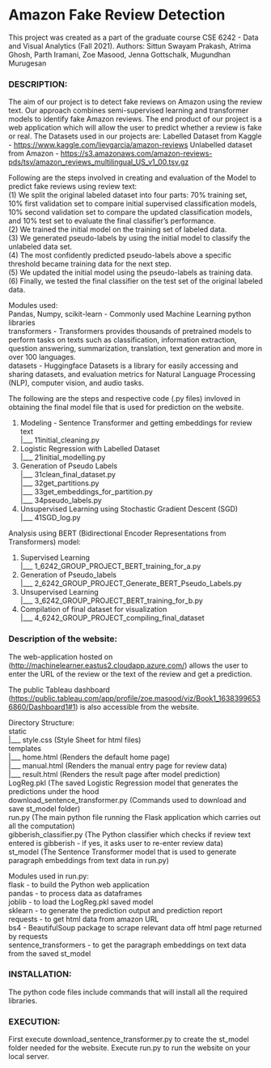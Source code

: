 # Amazon Fake Review Detection

This project was created as a part of the graduate course CSE 6242 - Data and Visual Analytics (Fall 2021).
Authors: Sittun Swayam Prakash, Atrima Ghosh, Parth Iramani, Zoe Masood, Jenna Gottschalk, Mugundhan Murugesan

### DESCRIPTION:

The aim of our project is to detect fake reviews on Amazon using the review text. Our approach combines semi-supervised learning and transformer models to identify fake Amazon reviews.
The end product of our project is a web application which will allow the user to predict whether a review is fake or real.
The Datasets used in our projects are:
Labelled Dataset from Kaggle - https://www.kaggle.com/lievgarcia/amazon-reviews
Unlabelled dataset from Amazon - https://s3.amazonaws.com/amazon-reviews-pds/tsv/amazon_reviews_multilingual_US_v1_00.tsv.gz

Following are the steps involved in creating and evaluation of the Model to predict fake reviews using review text: <br/>
(1) We split the original labeled dataset into four parts: 70% training set, 10% first validation set to compare initial supervised classification models, 10% second validation set to compare the updated classification models, and 10% test set to evaluate the final classifier’s performance. <br/>
(2) We trained the initial model on the training set of labeled data. <br/> 
(3) We generated pseudo-labels by using the initial model to classify the unlabeled data set. <br/>
(4) The most confidently predicted pseudo-labels above a specific threshold became training data for the next step. <br/>
(5) We updated the initial model using the pseudo-labels as training data. <br/>
(6) Finally, we tested the final classifier on the test set of the original labeled data. <br/>

Modules used: <br/>
Pandas, Numpy, scikit-learn - Commonly used Machine Learning python libraries <br/>
transformers - Transformers provides thousands of pretrained models to perform tasks on texts such as classification, information extraction, question answering, summarization, translation, text generation and more in over 100 languages. <br/>
datasets - Huggingface Datasets is a library for easily accessing and sharing datasets, and evaluation metrics for Natural Language Processing (NLP), computer vision, and audio tasks. <br/>

The following are the steps and respective code (.py files) invloved in obtaining the final model file that is used for prediction on the website. <br/>
1. Modeling - Sentence Transformer and getting embeddings for review text <br/>
	|___ 11initial_cleaning.py <br/>
2. Logistic Regression with Labelled Dataset <br/>
	|___ 21initial_modelling.py <br/>
3. Generation of Pseudo Labels <br/>
	|___ 31clean_final_dataset.py <br/>
	|___ 32get_partitions.py <br/>
	|___ 33get_embeddings_for_partition.py <br/>
	|___ 34pseudo_labels.py <br/>
4. Unsupervised Learning using Stochastic Gradient Descent (SGD) <br/>
	|___ 41SGD_log.py <br/>

Analysis using BERT (Bidirectional Encoder Representations from Transformers) model: <br/>
1. Supervised Learning <br/>
	|___ 1_6242_GROUP_PROJECT_BERT_training_for_a.py <br/>
2. Generation of Pseudo_labels <br/>
	|___ 2_6242_GROUP_PROJECT_Generate_BERT_Pseudo_Labels.py <br/>
3. Unsupervised Learning <br/>
	|___ 3_6242_GROUP_PROJECT_BERT_training_for_b.py <br/>
4. Compilation of final dataset for visualization <br/>
	|___ 4_6242_GROUP_PROJECT_compiling_final_dataset <br/>


### Description of the website:

The web-application hosted on (http://machinelearner.eastus2.cloudapp.azure.com/) allows the user to enter the URL of the review or the text of the review and get a prediction. 

The public Tableau dashboard (https://public.tableau.com/app/profile/zoe.masood/viz/Book1_16383996536860/Dashboard1#1) is also accessible from the website. 

Directory Structure: <br/>
static <br/>
  |___ style.css (Style Sheet for html files) <br/>
templates <br/>
  |___ home.html (Renders the default home page) <br/>
  |___ manual.html (Renders the manual entry page for review data) <br/>
  |___ result.html (Renders the result page after model prediction) <br/>
LogReg.pkl (The saved Logistic Regression model that generates the predictions under the hood <br/>
download_sentence_transformer.py (Commands used to download and save st_model folder) <br/>
run.py (The main python file running the Flask application which carries out all the computation) <br/>
gibberish_classifier.py (The Python classifier which checks if review text entered is gibberish - if yes, it asks user to re-enter review data) <br/>
st_model (The Sentence Transformer model that is used to generate paragraph embeddings from text data in run.py) <br/>

Modules used in run.py: <br/>
flask - to build the Python web application <br/>
pandas - to process data as dataframes <br/>
joblib - to load the LogReg.pkl saved model <br/>
sklearn - to generate the prediction output and prediction report <br/>
requests - to get html data from amazon URL <br/>
bs4 - BeautifulSoup package to scrape relevant data off html page returned by requests <br/>
sentence_transformers - to get the paragraph embeddings on text data from the saved st_model <br/> 

### INSTALLATION:

The python code files include commands that will install all the required libraries.

### EXECUTION:

First execute download_sentence_transformer.py to create the st_model folder needed for the website.
Execute run.py to run the website on your local server. 
